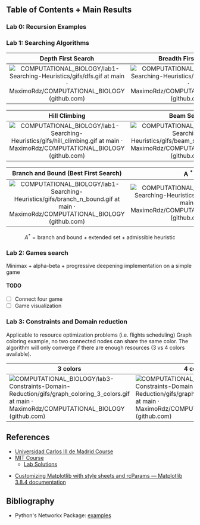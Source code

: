 ## Table of Contents + Main Results
### Lab 0: Recursion Examples
### Lab 1: Searching Algorithms

|                                                                                                     Depth First Search                                                                                                      |                                                                                                    Breadth First Search                                                                                                     |
| :-------------------------------------------------------------------------------------------------------------------------------------------------------------------------------------------------------------------------: | :-------------------------------------------------------------------------------------------------------------------------------------------------------------------------------------------------------------------------: |
| ![COMPUTATIONAL_BIOLOGY/lab1-Searching-Heuristics/gifs/dfs.gif at main · MaximoRdz/COMPUTATIONAL_BIOLOGY (github.com)](https://github.com/MaximoRdz/COMPUTATIONAL_BIOLOGY/blob/main/lab1-Searching-Heuristics/gifs/dfs.gif) | ![COMPUTATIONAL_BIOLOGY/lab1-Searching-Heuristics/gifs/bfs.gif at main · MaximoRdz/COMPUTATIONAL_BIOLOGY (github.com)](https://github.com/MaximoRdz/COMPUTATIONAL_BIOLOGY/blob/main/lab1-Searching-Heuristics/gifs/bfs.gif) |

|                                                                                                                  Hill Climbing                                                                                                                  |                                                                                                                 Beam Search                                                                                                                 |
| :---------------------------------------------------------------------------------------------------------------------------------------------------------------------------------------------------------------------------------------------: | :-----------------------------------------------------------------------------------------------------------------------------------------------------------------------------------------------------------------------------------------: |
| ![COMPUTATIONAL_BIOLOGY/lab1-Searching-Heuristics/gifs/hill_climbing.gif at main · MaximoRdz/COMPUTATIONAL_BIOLOGY (github.com)](https://github.com/MaximoRdz/COMPUTATIONAL_BIOLOGY/blob/main/lab1-Searching-Heuristics/gifs/hill_climbing.gif) | ![COMPUTATIONAL_BIOLOGY/lab1-Searching-Heuristics/gifs/beam_search.gif at main · MaximoRdz/COMPUTATIONAL_BIOLOGY (github.com)](https://github.com/MaximoRdz/COMPUTATIONAL_BIOLOGY/blob/main/lab1-Searching-Heuristics/gifs/beam_search.gif) |

|                                                                                                       Branch and Bound (Best First Search)                                                                                                        |                                                                                                               A $^{*}$                                                                                                               |
| :-----------------------------------------------------------------------------------------------------------------------------------------------------------------------------------------------------------------------------------------------: | :-------------------------------------------------------------------------------------------------------------------------------------------------------------------------------------------------------------------------------: |
| ![COMPUTATIONAL_BIOLOGY/lab1-Searching-Heuristics/gifs/branch_n_bound.gif at main · MaximoRdz/COMPUTATIONAL_BIOLOGY (github.com)](https://github.com/MaximoRdz/COMPUTATIONAL_BIOLOGY/blob/main/lab1-Searching-Heuristics/gifs/branch_n_bound.gif) | ![COMPUTATIONAL_BIOLOGY/lab1-Searching-Heuristics/gifs/a_star.gif at main · MaximoRdz/COMPUTATIONAL_BIOLOGY (github.com)](https://github.com/MaximoRdz/COMPUTATIONAL_BIOLOGY/blob/main/lab1-Searching-Heuristics/gifs/a_star.gif) |

$$A^{*} = \text{branch and bound} + \text{extended set} + \text{admissible heuristic}$$
### Lab 2: Games search
Minimax + alpha-beta + progressive deepening implementation on a simple game
#### TODO
- [ ] Connect four game
- [ ] Game visualization
### Lab 3: Constraints and Domain reduction
Applicable to resource optimization problems (i.e. flights scheduling)
Graph coloring example, no two connected nodes can share the same color. The algorithm will only converge if there are enough resources (3 vs 4 colors available).

| 3 colors                                                                                                                                                                                                                                                                            | 4 colors                                                                                                                                                                                                                                                                            |
| ----------------------------------------------------------------------------------------------------------------------------------------------------------------------------------------------------------------------------------------------------------------------------------- | ----------------------------------------------------------------------------------------------------------------------------------------------------------------------------------------------------------------------------------------------------------------------------------- |
| ![COMPUTATIONAL_BIOLOGY/lab3-Constraints-Domain-Reduction/gifs/graph_coloring_3_colors.gif at main · MaximoRdz/COMPUTATIONAL_BIOLOGY (github.com)](https://github.com/MaximoRdz/COMPUTATIONAL_BIOLOGY/blob/main/lab3-Constraints-Domain-Reduction/gifs/graph_coloring_3_colors.gif) | ![COMPUTATIONAL_BIOLOGY/lab3-Constraints-Domain-Reduction/gifs/graph_coloring_4_colors.gif at main · MaximoRdz/COMPUTATIONAL_BIOLOGY (github.com)](https://github.com/MaximoRdz/COMPUTATIONAL_BIOLOGY/blob/main/lab3-Constraints-Domain-Reduction/gifs/graph_coloring_4_colors.gif) |

## References
- [Universidad Carlos III de Madrid Course](https://ocw.uc3m.es/mod/page/view.php?id=1431)
- [MIT Course](https://ocw.mit.edu/courses/6-034-artificial-intelligence-fall-2010/video_galleries/lecture-videos/)
    - [Lab Solutions](https://github.com/yenicelik/mit_ocw_6034_ai_patrick_winston/tree/master)
* [Customizing Matplotlib with style sheets and rcParams — Matplotlib 3.8.4 documentation](https://matplotlib.org/stable/users/explain/customizing.html#customizing-with-dynamic-rc-settings)
## Bibliography
- Python's Networkx Package: [examples](https://networkx.org/documentation/latest/auto_examples/index.html)
